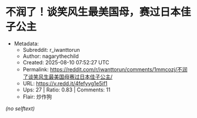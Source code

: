 # 不润了！谈笑风生最美国母，赛过日本佳子公主

- Metadata:
  - Subreddit: r_iwanttorun
  - Author: nagarythechild
  - Created: 2025-08-10 07:52:27 UTC
  - Permalink: https://reddit.com/r/iwanttorun/comments/1mmcozj/不润了谈笑风生最美国母赛过日本佳子公主/
  - URL: https://v.redd.it/4fefyvg1e5if1
  - Ups: 27 | Ratio: 0.83 | Comments: 11
  - Flair: 炒作狗

_(no selftext)_
